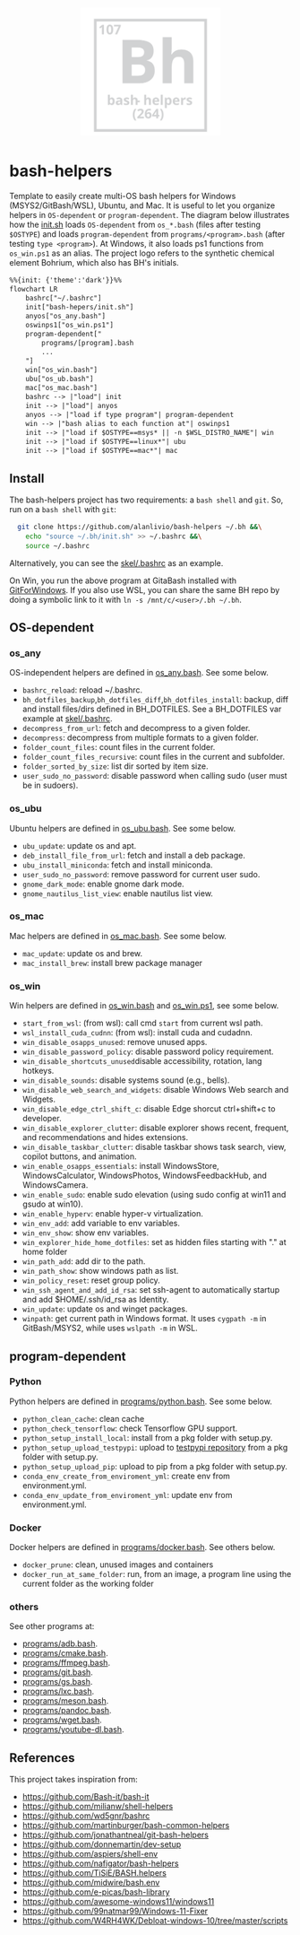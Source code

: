 <h1 align="center"><img src="logo.svg" width="250" onerror='this.style.display="none"'/></h1>

# bash-helpers

Template to easily create multi-OS bash helpers for Windows (MSYS2/GitBash/WSL), Ubuntu, and Mac. It is useful to let you organize helpers in `OS-dependent` or `program-dependent`. The diagram below illustrates how the [init.sh](init.sh) loads `OS-dependent` from `os_*.bash` (files after testing `$OSTYPE`) and loads `program-dependent` from `programs/<program>.bash` (after testing `type <program>`). At Windows, it also loads ps1 functions from `os_win.ps1` as an alias.
The project logo refers to the synthetic chemical element Bohrium, which also has BH's initials.

```mermaid
%%{init: {'theme':'dark'}}%%
flowchart LR
    bashrc["~/.bashrc"]
    init["bash-hepers/init.sh"]
    anyos["os_any.bash"]
    oswinps1["os_win.ps1"]
    program-dependent["
        programs/[program].bash
        ...
    "]
    win["os_win.bash"]
    ubu["os_ub.bash"]
    mac["os_mac.bash"]
    bashrc --> |"load"| init
    init --> |"load"| anyos
    anyos --> |"load if type program"| program-dependent
    win --> |"bash alias to each function at"| oswinps1
    init --> |"load if $OSTYPE==msys* || -n $WSL_DISTRO_NAME"| win
    init --> |"load if $OSTYPE==linux*"| ubu
    init --> |"load if $OSTYPE==mac*"| mac
```

## Install

The bash-helpers project has two requirements: a `bash shell` and `git`. So, run on a `bash shell` with `git`:

```bash
  git clone https://github.com/alanlivio/bash-helpers ~/.bh &&\
    echo "source ~/.bh/init.sh" >> ~/.bashrc &&\
    source ~/.bashrc
```

Alternatively, you can see the [skel/.bashrc](skel/.bashrc) as an example.

On Win, you run the above program at GitaBash installed with [GitForWindows](https://gitforwindows.org). If you also use WSL, you can share the same BH repo by doing a symbolic link to it with `ln -s /mnt/c/<user>/.bh ~/.bh`.

## OS-dependent

### os_any

OS-independent helpers are defined in [os_any.bash](os_any.bash). See some below.

* `bashrc_reload`: reload ~/.bashrc.
* `bh_dotfiles_backup`,`bh_dotfiles_diff`,`bh_dotfiles_install`: backup, diff and install files/dirs defined in BH_DOTFILES. See a BH_DOTFILES var example at [skel/.bashrc](skel/.bashrc).
* `decompress_from_url`: fetch and decompress to a given folder.
* `decompress`: decompress from multiple formats to a given folder.
* `folder_count_files`: count files in the current folder.
* `folder_count_files_recursive`: count files in the current and subfolder.
* `folder_sorted_by_size`: list dir sorted by item size.
* `user_sudo_no_password`: disable password when calling sudo (user must be in sudoers).

### os_ubu

Ubuntu helpers are defined in [os_ubu.bash](os_ubu.bash). See some below.

* `ubu_update`: update os and apt.
* `deb_install_file_from_url`: fetch and install a deb package.
* `ubu_install_miniconda`: fetch and install miniconda.
* `user_sudo_no_password`: remove password for current user sudo.
* `gnome_dark_mode`: enable gnome dark mode.
* `gnome_nautilus_list_view`: enable nautilus list view.

### os_mac

Mac helpers are defined in [os_mac.bash](os_mac.bash). See some below.

* `mac_update`: update os and brew.
* `mac_install_brew`: install brew package manager

### os_win

Win helpers are defined in [os_win.bash](os_win.bash) and [os_win.ps1](os_win.ps1), see some below.

* `start_from_wsl`: (from wsl): call cmd `start` from current wsl path.
* `wsl_install_cuda_cudnn`: (from wsl): install cuda and cudadnn.
* `win_disable_osapps_unused`: remove unused apps.
* `win_disable_password_policy`: disable password policy requirement.
* `win_disable_shortcuts_unused`disable accessibility, rotation, lang hotkeys.
* `win_disable_sounds`: disable systems sound (e.g., bells).
* `win_disable_web_search_and_widgets`: disable Windows Web search and Widgets.
* `win_disable_edge_ctrl_shift_c`: disable Edge shorcut ctrl+shift+c to developer.
* `win_disable_explorer_clutter`: disable explorer shows recent, frequent, and recommendations and hides extensions.
* `win_disable_taskbar_clutter`: disable taskbar shows task search, view, copilot buttons, and animation.
* `win_enable_osapps_essentials`: install WindowsStore, WindowsCalculator, WindowsPhotos, WindowsFeedbackHub, and WindowsCamera.
* `win_enable_sudo`: enable sudo elevation (using sudo config at win11 and gsudo at win10).
* `win_enable_hyperv`: enable hyper-v virtualization.
* `win_env_add`: add variable to env variables.
* `win_env_show`: show env variables.
* `win_explorer_hide_home_dotfiles`: set as hidden files starting with "." at home folder
* `win_path_add`: add dir to the path.
* `win_path_show`: show windows path as list.
* `win_policy_reset`: reset group policy.
* `win_ssh_agent_and_add_id_rsa`: set ssh-agent to automatically startup and add $HOME/.ssh/id_rsa as Identity.
* `win_update`: update os and winget packages.
* `winpath`: get current path in Windows format. It uses `cygpath -m` in GitBash/MSYS2, while uses `wslpath -m` in WSL.

## program-dependent

### Python

Python helpers are defined in [programs/python.bash](programs/python.bash). See some below.

* `python_clean_cache`: clean cache
* `python_check_tensorflow`: check Tensorflow GPU support.
* `python_setup_install_local`: install from a pkg folder with setup.py.
* `python_setup_upload_testpypi`: upload to [testpypi repository](https://test.pypi.org/) from a pkg folder with setup.py.
* `python_setup_upload_pip`: upload to pip from a pkg folder with setup.py.
* `conda_env_create_from_enviroment_yml`: create env from environment.yml.
* `conda_env_update_from_enviroment_yml`: update env from environment.yml.

### Docker

Docker helpers are defined in [programs/docker.bash](programs/docker.bash). See others below.

* `docker_prune`: clean, unused images and containers
* `docker_run_at_same_folder`: run, from an image, a program line using the current folder as the working folder

### others

See other programs at:

* [programs/adb.bash](programs/adb.bash).
* [programs/cmake.bash](programs/cmake.bash).
* [programs/ffmpeg.bash](programs/ffmpeg.bash).
* [programs/git.bash](programs/git.bash).
* [programs/gs.bash](programs/gs.bash).
* [programs/lxc.bash](programs/lxc.bash).
* [programs/meson.bash](programs/meson.bash).
* [programs/pandoc.bash](programs/pandoc.bash).
* [programs/wget.bash](programs/wget.bash).
* [programs/youtube-dl.bash](programs/youtube-dl.bash).

## References

This project takes inspiration from:

* <https://github.com/Bash-it/bash-it>
* <https://github.com/milianw/shell-helpers>
* <https://github.com/wd5gnr/bashrc>
* <https://github.com/martinburger/bash-common-helpers>
* <https://github.com/jonathantneal/git-bash-helpers>
* <https://github.com/donnemartin/dev-setup>
* <https://github.com/aspiers/shell-env>
* <https://github.com/nafigator/bash-helpers>
* <https://github.com/TiSiE/BASH.helpers>
* <https://github.com/midwire/bash.env>
* <https://github.com/e-picas/bash-library>
* <https://github.com/awesome-windows11/windows11>
* <https://github.com/99natmar99/Windows-11-Fixer>
* <https://github.com/W4RH4WK/Debloat-windows-10/tree/master/scripts>
